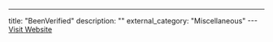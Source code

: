 ---
title: "BeenVerified"
description: ""
external_category: "Miscellaneous"
---[Visit Website](https://www.backgroundchecks.com/solutions/beenverified)


